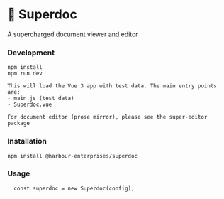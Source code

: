 # 🦹 Superdoc

A supercharged document viewer and editor

### Development
```
npm install
npm run dev

This will load the Vue 3 app with test data. The main entry points are:
- main.js (test data)
- Superdoc.vue

For document editor (prose mirror), please see the super-editor package
```

### Installation
``` npm install @harbour-enterprises/superdoc ```

### Usage
```
  const superdoc = new Superdoc(config);
```
